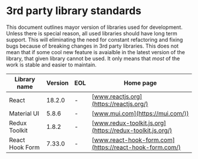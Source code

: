 # 3rd party library standards

This document outlines mayor version of libraries used for development. Unless there is special reason, all used libraries should have long term support. This will eliminating the need for constant refactoring and fixing bugs because of breaking changes in 3rd party libraries. This does not mean that if some cool new feature is avaialble in the latest version of the library, that given library cannot be used. It only means that *most* of the work is stable and easier to maintain.

|Library name | Version | EOL | Home page |
|-|-|-|-|
|React| 18.2.0 | - | [www.reactjs.org](https://reactjs.org/) |
|Material UI| 5.8.6 | - | [www.mui.com](https://mui.com/)) |
|Redux Toolkit| 1.8.2 | - | [www.redux-toolkit.js.org](https://redux-toolkit.js.org/) |
|React Hook Form| 7.33.0 | - | [www.react-hook-form.com](https://react-hook-form.com/) |
